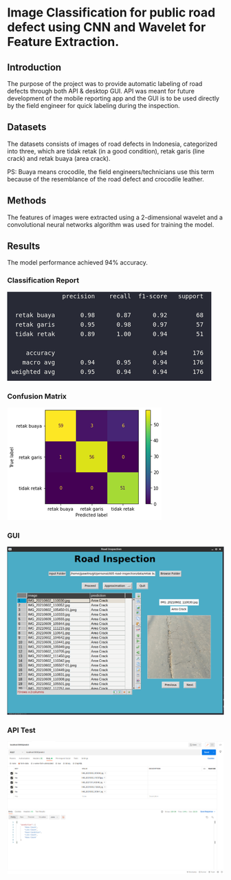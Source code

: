 # Image Classification for public road defect using CNN and Wavelet for Feature Extraction.

## Introduction
The purpose of the project was to provide automatic labeling of road defects through both API & desktop GUI. API was meant for future development of the mobile reporting app and the GUI is to be used directly by the field engineer for quick labeling during the inspection.

## Datasets
The datasets consists of images of road defects in Indonesia, categorized into three, which are tidak retak (in a good condition), retak garis (line crack) and retak buaya (area crack).

PS: Buaya means crocodile, the field engineers/technicians use this term because of the resemblance of the road defect and crocodile leather.

## Methods
The features of images were extracted using a 2-dimensional wavelet and a convolutional neural networks algorithm was used for training the model.

## Results
The model performance achieved 94% accuracy.

### Classification Report
![Report](assets/img/report.png)

### Confusion Matrix
![Confusion Matrix](assets/img/cm.png)

### GUI
![GUI](assets/img/gui.png)

### API Test
![Postman](assets/img/api.png)